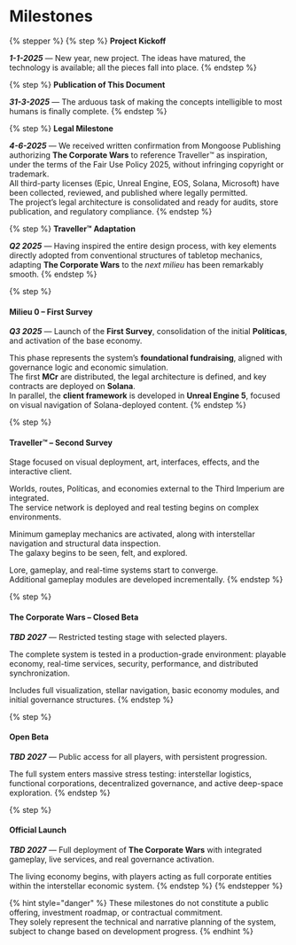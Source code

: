 # Milestones

{% stepper %}
{% step %}
**Project Kickoff**

_**1-1-2025**_ — New year, new project. The ideas have matured, the technology is available; all the pieces fall into place.
{% endstep %}

{% step %}
**Publication of This Document**

_**31-3-2025**_ — The arduous task of making the concepts intelligible to most humans is finally complete.
{% endstep %}

{% step %}
**Legal Milestone**

_**4-6-2025**_ — We received written confirmation from Mongoose Publishing authorizing **The Corporate Wars** to reference Traveller™ as inspiration, under the terms of the Fair Use Policy 2025, without infringing copyright or trademark.\
All third-party licenses (Epic, Unreal Engine, EOS, Solana, Microsoft) have been collected, reviewed, and published where legally permitted.\
The project’s legal architecture is consolidated and ready for audits, store publication, and regulatory compliance.
{% endstep %}

{% step %}
**Traveller™ Adaptation**

_**Q2 2025**_ — Having inspired the entire design process, with key elements directly adopted from conventional structures of tabletop mechanics, adapting **The Corporate Wars** to the _next milieu_ has been remarkably smooth.
{% endstep %}

{% step %}
#### **Milieu 0 – First Survey**

_**Q3 2025**_ — Launch of the **First Survey**, consolidation of the initial **Políticas**, and activation of the base economy.

This phase represents the system’s **foundational fundraising**, aligned with governance logic and economic simulation.\
The first **MCr** are distributed, the legal architecture is defined, and key contracts are deployed on **Solana**.\
In parallel, the **client framework** is developed in **Unreal Engine 5**, focused on visual navigation of Solana-deployed content.
{% endstep %}

{% step %}
#### **Traveller™ – Second Survey**

Stage focused on visual deployment, art, interfaces, effects, and the interactive client.

Worlds, routes, Políticas, and economies external to the Third Imperium are integrated.\
The service network is deployed and real testing begins on complex environments.

Minimum gameplay mechanics are activated, along with interstellar navigation and structural data inspection.\
The galaxy begins to be seen, felt, and explored.

Lore, gameplay, and real-time systems start to converge.\
Additional gameplay modules are developed incrementally.
{% endstep %}

{% step %}
#### **The Corporate Wars – Closed Beta**

_**TBD 2027**_ — Restricted testing stage with selected players.

The complete system is tested in a production-grade environment: playable economy, real-time services, security, performance, and distributed synchronization.

Includes full visualization, stellar navigation, basic economy modules, and initial governance structures.
{% endstep %}

{% step %}
#### **Open Beta**

_**TBD 2027**_ — Public access for all players, with persistent progression.

The full system enters massive stress testing: interstellar logistics, functional corporations, decentralized governance, and active deep-space exploration.
{% endstep %}

{% step %}
#### **Official Launch**

_**TBD 2027**_ — Full deployment of **The Corporate Wars** with integrated gameplay, live services, and real governance activation.

The living economy begins, with players acting as full corporate entities within the interstellar economic system.
{% endstep %}
{% endstepper %}

{% hint style="danger" %}
These milestones do not constitute a public offering, investment roadmap, or contractual commitment.\
They solely represent the technical and narrative planning of the system, subject to change based on development progress.
{% endhint %}
